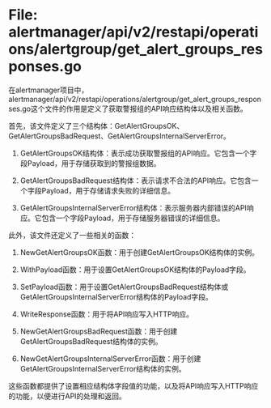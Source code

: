 # File: alertmanager/api/v2/restapi/operations/alertgroup/get_alert_groups_responses.go

在alertmanager项目中，alertmanager/api/v2/restapi/operations/alertgroup/get_alert_groups_responses.go这个文件的作用是定义了获取警报组的API响应结构体以及相关函数。

首先，该文件定义了三个结构体：GetAlertGroupsOK、GetAlertGroupsBadRequest、GetAlertGroupsInternalServerError。

1. GetAlertGroupsOK结构体：表示成功获取警报组的API响应。它包含一个字段Payload，用于存储获取到的警报组数据。

2. GetAlertGroupsBadRequest结构体：表示请求不合法的API响应。它包含一个字段Payload，用于存储请求失败的详细信息。

3. GetAlertGroupsInternalServerError结构体：表示服务器内部错误的API响应。它包含一个字段Payload，用于存储服务器错误的详细信息。

此外，该文件还定义了一些相关的函数：

1. NewGetAlertGroupsOK函数：用于创建GetAlertGroupsOK结构体的实例。

2. WithPayload函数：用于设置GetAlertGroupsOK结构体的Payload字段。

3. SetPayload函数：用于设置GetAlertGroupsBadRequest结构体或GetAlertGroupsInternalServerError结构体的Payload字段。

4. WriteResponse函数：用于将API响应写入HTTP响应。

5. NewGetAlertGroupsBadRequest函数：用于创建GetAlertGroupsBadRequest结构体的实例。

6. NewGetAlertGroupsInternalServerError函数：用于创建GetAlertGroupsInternalServerError结构体的实例。

这些函数都提供了设置相应结构体字段值的功能，以及将API响应写入HTTP响应的功能，以便进行API的处理和返回。

